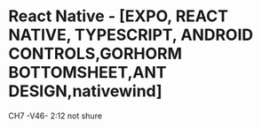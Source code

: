 # React Native - [EXPO, REACT NATIVE, TYPESCRIPT, ANDROID CONTROLS,GORHORM BOTTOMSHEET,ANT DESIGN,nativewind]

CH7 -V46- 2:12
not shure 
